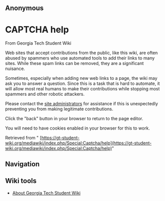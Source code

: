 ## Anonymous

### 
# CAPTCHA help

From Georgia Tech Student Wiki

Web sites that accept contributions from the public, like this wiki, are often abused by spammers who use automated tools to add their links to many sites.
While these spam links can be removed, they are a significant nuisance.

Sometimes, especially when adding new web links to a page, the wiki may ask you to answer a question.
Since this is a task that is hard to automate, it will allow most real humans to make their contributions while stopping most spammers and other robotic attackers.

Please contact the [site administrators](https://gt-student-wiki.org/mediawiki/index.php/Special:ListAdmins "Special:ListAdmins") for assistance if this is unexpectedly preventing you from making legitimate contributions.

Click the "back" button in your browser to return to the page editor.

You will need to have cookies enabled in your browser for this to work.

Retrieved from " [https://gt-student-wiki.org/mediawiki/index.php/Special:Captcha/help](https://gt-student-wiki.org/mediawiki/index.php/Special:Captcha/help)"

## Navigation

## Wiki tools

- [About Georgia Tech Student Wiki](https://gt-student-wiki.org/mediawiki/index.php/GT_Student_Wiki:About "GT Student Wiki:About")